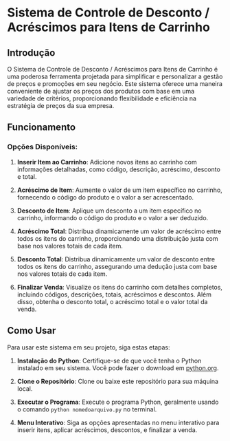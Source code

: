 # Sistema de Controle de Desconto / Acréscimos para Itens de Carrinho

## Introdução

O Sistema de Controle de Desconto / Acréscimos para Itens de Carrinho é uma poderosa ferramenta projetada para simplificar e personalizar a gestão de preços e promoções em seu negócio. Este sistema oferece uma maneira conveniente de ajustar os preços dos produtos com base em uma variedade de critérios, proporcionando flexibilidade e eficiência na estratégia de preços da sua empresa.

## Funcionamento

### Opções Disponíveis:

1. **Inserir Item ao Carrinho**: Adicione novos itens ao carrinho com informações detalhadas, como código, descrição, acréscimo, desconto e total.

2. **Acréscimo de Item**: Aumente o valor de um item específico no carrinho, fornecendo o código do produto e o valor a ser acrescentado.

3. **Desconto de Item**: Aplique um desconto a um item específico no carrinho, informando o código do produto e o valor a ser deduzido.

4. **Acréscimo Total**: Distribua dinamicamente um valor de acréscimo entre todos os itens do carrinho, proporcionando uma distribuição justa com base nos valores totais de cada item.

5. **Desconto Total**: Distribua dinamicamente um valor de desconto entre todos os itens do carrinho, assegurando uma dedução justa com base nos valores totais de cada item.

6. **Finalizar Venda**: Visualize os itens do carrinho com detalhes completos, incluindo códigos, descrições, totais, acréscimos e descontos. Além disso, obtenha o desconto total, o acréscimo total e o valor total da venda.

## Como Usar

Para usar este sistema em seu projeto, siga estas etapas:

1. **Instalação do Python**: Certifique-se de que você tenha o Python instalado em seu sistema. Você pode fazer o download em [python.org](https://www.python.org/downloads/).

2. **Clone o Repositório**: Clone ou baixe este repositório para sua máquina local.

3. **Executar o Programa**: Execute o programa Python, geralmente usando o comando `python nomedoarquivo.py` no terminal.

4. **Menu Interativo**: Siga as opções apresentadas no menu interativo para inserir itens, aplicar acréscimos, descontos, e finalizar a venda.
